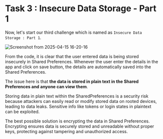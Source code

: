 # Task 3 : Insecure Data Storage - Part 1

Now, let's start our third challenge which is named as `Insecure Data Storage : Part 1`.

![Screenshot from 2025-04-15 16-20-16](https://github.com/user-attachments/assets/46463639-bbeb-45c9-a317-c3b457378efe)

From the code, it is clear that the user entered data is being stored insecurely in Shared Preferences. Whenever the user enter the details in the app and click on save button, the details are automatically saved into the Shared Preferences.

The issue here is that **the data is stored in plain text in the Shared Preferences and anyone can view them**.

Storing data in plain text within the SharedPreferences is a security risk because attackers can easily read or modify stored data on rooted devices, leading to data leaks. Sensitive info like tokens or login states in plaintext can be exploited. 

The best possible solution is encrypting the data in Shared Preferences. Encrypting ensures data is securely stored and unreadable without proper keys, protecting against tampering and unauthorized access.

